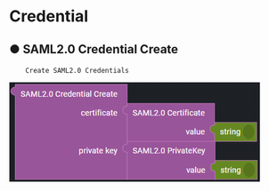 # Credential

## ● SAML2.0 Credential Create

        Create SAML2.0 Credentials

![](../../../../img/assets/image%20%28267%29.png)
